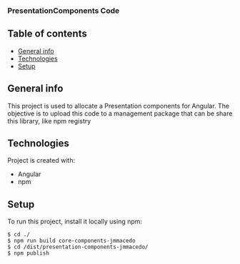 ### PresentationComponents Code

## Table of contents
* [General info](#general-info)
* [Technologies](#technologies)
* [Setup](#setup)

## General info
This project is used to allocate a Presentation components for Angular. The objective is to 
upload this code to a management package that can be share this library, like npm registry
	
## Technologies
Project is created with:
* Angular
* npm
	
## Setup
To run this project, install it locally using npm:

```
$ cd ./
$ npm run build core-components-jmmacedo
$ cd /dist/presentation-components-jmmacedo/
$ npm publish
```
